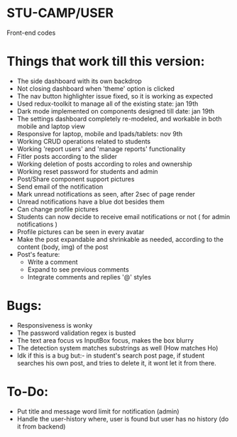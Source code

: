 # STU-CAMP/USER
Front-end codes

# Things that work till this version:
* The side dashboard with its own backdrop
* Not closing dashboard when 'theme' option is clicked
* The nav button highlighter issue fixed, so it is working as expected
* Used redux-toolkit to manage all of the existing state: jan 19th
* Dark mode implemented on components designed till date: jan 19th
* The settings dashboard completely re-modeled, and workable in both mobile and laptop view
* Responsive for laptop, mobile and Ipads/tablets: nov 9th
* Working CRUD operations related to students
* Working 'report users' and 'manage reports' functionality
* Fitler posts according to the slider
* Working deletion of posts according to roles and ownership
* Working reset password for students and admin
* Post/Share component support pictures
* Send email of the notification
* Mark unread notifications as seen, after 2sec of page render
* Unread notifications have a blue dot besides them 
* Can change profile pictures
* Students can now decide to receive email notifications or not ( for admin notifications )
* Profile pictures can be seen in every avatar
* Make the post expandable and shrinkable as needed, according to the content (body, img) of the post
* Post's feature:
    * Write a comment
    * Expand to see previous comments
    * Integrate comments and replies '@' styles

# Bugs:
* Responsiveness is wonky
* The password validation regex is busted 
* The text area focus vs InputBox focus, makes the box blurry 
* The detection system matches substrings as well (How matches Ho)
* Idk if this is a bug but:- in student's search post page, if student searches his own post, and tries to delete it, it wont let it from there.

# To-Do:
* Put title and message word limit for notification (admin)
* Handle the user-history where, user is found but user has no history (do it from backend)
